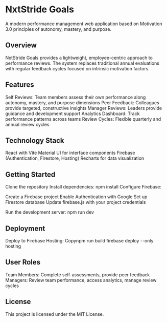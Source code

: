 # NxtStride Goals

A modern performance management web application based on Motivation 3.0 principles of autonomy, mastery, and purpose.

## Overview

NxtStride Goals provides a lightweight, employee-centric approach to performance reviews. The system replaces traditional annual evaluations with regular feedback cycles focused on intrinsic motivation factors.

## Features

Self Reviews: Team members assess their own performance along autonomy, mastery, and purpose dimensions
Peer Feedback: Colleagues provide targeted, constructive insights
Manager Reviews: Leaders provide guidance and development support
Analytics Dashboard: Track performance patterns across teams
Review Cycles: Flexible quarterly and annual review cycles

## Technology Stack

React with Vite
Material UI for interface components
Firebase (Authentication, Firestore, Hosting)
Recharts for data visualization

## Getting Started

Clone the repository
Install dependencies: npm install
Configure Firebase:

Create a Firebase project
Enable Authentication with Google
Set up Firestore database
Update firebase.js with your project credentials


Run the development server: npm run dev

## Deployment

Deploy to Firebase Hosting:
Copynpm run build
firebase deploy --only hosting

## User Roles

Team Members: Complete self-assessments, provide peer feedback
Managers: Review team performance, access analytics, manage review cycles

## License

This project is licensed under the MIT License.
